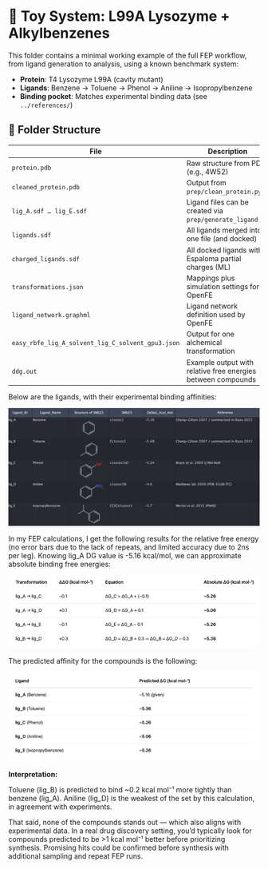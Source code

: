 # 🧪 Toy System: L99A Lysozyme + Alkylbenzenes

This folder contains a minimal working example of the full FEP workflow,
from ligand generation to analysis, using a known benchmark system:

- **Protein**: T4 Lysozyme L99A (cavity mutant)
- **Ligands**: Benzene → Toluene → Phenol → Aniline → Isopropylbenzene
- **Binding pocket**: Matches experimental binding data (see `../references/`)

## 📂 Folder Structure

| File | Description |
|------|-------------|
| `protein.pdb` | Raw structure from PDB (e.g., 4W52) |
| `cleaned_protein.pdb` | Output from `prep/clean_protein.py` |
| `lig_A.sdf … lig_E.sdf` | Ligand files can be created via `prep/generate_ligand.py` |
| `ligands.sdf` | All ligands merged into one file (and docked) |
| `charged_ligands.sdf` | All docked ligands with Espaloma partial charges (ML) |
| `transformations.json` | Mappings plus simulation settings for OpenFE |
| `ligand_network.graphml` | Ligand network definition used by OpenFE |
| `easy_rbfe_lig_A_solvent_lig_C_solvent_gpu3.json` | Output for one alchemical transformation |
| `ddg.out` | Example output with relative free energies between compounds |

Below are the ligands, with their experimental binding affinities: 
<p align="center">
  <img src="../images/fep_overview.png" width="600">

In my FEP calculations, I get the following results for the relative free energy (no error bars due to the lack of repeats, and limited accuracy due to 2ns per leg). Knowing lig_A DG value is -5.16 kcal/mol, we can approximate absolute binding free energies: 

<p align="center">
  <img src="../images/fep_results.png" width="600">
</p>
The predicted affinity for the compounds is the following:

<p align="center">
 <img src="../images/fep_ranking.png" width="600">
</p>

**Interpretation:**

Toluene (lig_B) is predicted to bind ~0.2 kcal mol⁻¹ more tightly than benzene (lig_A). Aniline (lig_D) is the weakest of the set by this calculation, in agreement with experiments. 

That said, none of the compounds stands out — which also aligns with experimental data. In a real drug discovery setting, you’d typically look for compounds predicted to be >1 kcal mol⁻¹ better before prioritizing synthesis. Promising hits could be confirmed before synthesis with additional sampling and repeat FEP runs.
